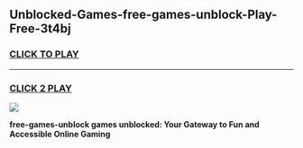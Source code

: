 
## Unblocked-Games-free-games-unblock-Play-Free-3t4bj
<h3>
<a href="https://premium76.site?title=free-games-unblock&ref=22A">CLICK TO PLAY</a></h3>
<hr>

<h3>
<a href="https://premium76.site?title=free-games-unblock&ref=22A">CLICK 2 PLAY</a>
  
</h3>

<a href="https://premium76.site?title=free-games-unblock&ref=22A"><img src="https://clearcache.store/games.png"></a>


**free-games-unblock games unblocked: Your Gateway to Fun and Accessible Online Gaming**
